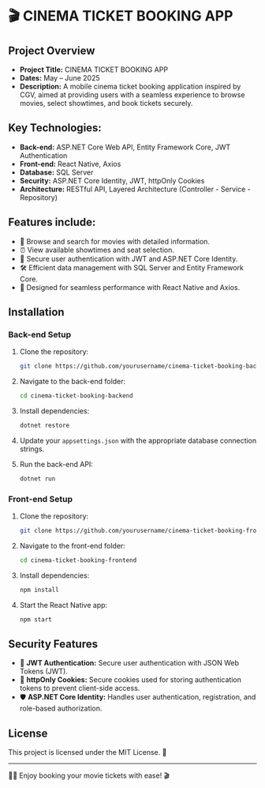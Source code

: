 # 🎬 CINEMA TICKET BOOKING APP

## Project Overview

- **Project Title:** CINEMA TICKET BOOKING APP
- **Dates:** May – June 2025
- **Description:** A mobile cinema ticket booking application inspired by CGV, aimed at providing users with a seamless experience to browse movies, select showtimes, and book tickets securely.

## Key Technologies:

- **Back-end:** ASP.NET Core Web API, Entity Framework Core, JWT Authentication
- **Front-end:** React Native, Axios
- **Database:** SQL Server
- **Security:** ASP.NET Core Identity, JWT, httpOnly Cookies
- **Architecture:** RESTful API, Layered Architecture (Controller - Service - Repository)

## Features include:

- 🎥 Browse and search for movies with detailed information.
- ⏰ View available showtimes and seat selection.
- 🔐 Secure user authentication with JWT and ASP.NET Core Identity.
- 🛠️ Efficient data management with SQL Server and Entity Framework Core.
- 🚀 Designed for seamless performance with React Native and Axios.

## Installation

### Back-end Setup

1. Clone the repository:
    ```bash
    git clone https://github.com/yourusername/cinema-ticket-booking-backend.git
    ```

2. Navigate to the back-end folder:
    ```bash
    cd cinema-ticket-booking-backend
    ```

3. Install dependencies:
    ```bash
    dotnet restore
    ```

4. Update your `appsettings.json` with the appropriate database connection strings.

5. Run the back-end API:
    ```bash
    dotnet run
    ```

### Front-end Setup

1. Clone the repository:
    ```bash
    git clone https://github.com/yourusername/cinema-ticket-booking-frontend.git
    ```

2. Navigate to the front-end folder:
    ```bash
    cd cinema-ticket-booking-frontend
    ```

3. Install dependencies:
    ```bash
    npm install
    ```

4. Start the React Native app:
    ```bash
    npm start
    ```

## Security Features

- 🔑 **JWT Authentication:** Secure user authentication with JSON Web Tokens (JWT).
- 🍪 **httpOnly Cookies:** Secure cookies used for storing authentication tokens to prevent client-side access.
- 🛡️ **ASP.NET Core Identity:** Handles user authentication, registration, and role-based authorization.

## License

This project is licensed under the MIT License. 📝

---

🍿📱 Enjoy booking your movie tickets with ease! 🎬
